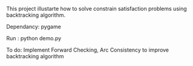 This project illustarte how to solve constrain satisfaction problems using backtracking algorithm. 


Dependancy:
pygame

Run :
python demo.py

To do:
Implement Forward Checking, Arc Consistency to improve backtracking algorithm
